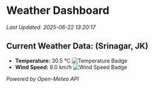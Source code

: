 
# Weather Dashboard

_Last Updated: 2025-06-22 13:20:17_

## Current Weather Data: (Srinagar, JK)
- **Temperature:** 30.5 °C ![Temperature Badge](https://img.shields.io/badge/Temperature-High%20Temp-orange)
- **Wind Speed:** 8.0 km/h ![Wind Speed Badge](https://img.shields.io/badge/Wind%20Speed-Light%20Wind-blue)

*Powered by Open-Meteo API*
